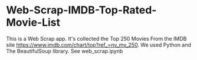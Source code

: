 # Web-Scrap-IMDB-Top-Rated-Movie-List
This is a Web Scrap app. It's collected the Top 250 Movies From the IMDB site https://www.imdb.com/chart/top?ref_=nv_mv_250. We used Python and The BeautifulSoup library. See web_scrap.ipynb
